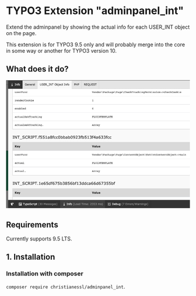 # TYPO3 Extension "adminpanel_int"
Extend the adminpanel by showing the actual info for each USER_INT object on the page.

This extension is for TYPO3 9.5 only and will probably merge into the core in some way or another for TYPO3 version 10.

## What does it do?

![Screenshot](/Images/example.jpg)

## Requirements

Currently supports 9.5 LTS.

## 1. Installation

### Installation with composer

`composer require christianessl/adminpanel_int`. 
